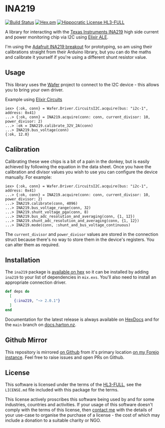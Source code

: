 # INA219

[![Build Status](https://drone.harton.dev/api/badges/james/ina219/status.svg)](https://drone.harton.dev/james/ina219)
[![Hex.pm](https://img.shields.io/hexpm/v/ina219.svg)](https://hex.pm/packages/ina219)
[![Hippocratic License HL3-FULL](https://img.shields.io/static/v1?label=Hippocratic%20License&message=HL3-FULL&labelColor=5e2751&color=bc8c3d)](https://firstdonoharm.dev/version/3/0/full.html)

A library for interacting with the
[Texas Instruments INA219](http://www.ti.com/product/INA219)
high side current and power monitoring chip via I2C using
[Elixir ALE](https://github.com/fhunleth/elixir_ale).

I'm using the [Adafruit INA219 breakout](https://www.adafruit.com/product/904)
for prototyping, so am using their calibrations straight from their Arduino
library, but you can do the maths and calibrate it yourself if you're using a
different shunt resistor value.

## Usage

This library uses the [Wafer](https://harton.dev/james/wafer) project to connect
to the I2C device - this allows you to bring your own driver.

Example using [Elixir Circuits](https://hex.pm/packages/circuits_i2c)

    iex> {:ok, conn} = Wafer.Driver.CircuitsI2C.acquire(bus: "i2c-1", address: 0x41)
    ...> {:ok, conn} = INA219.acquire(conn: conn, current_divisor: 10, power_divisor: 2)
    ...> :ok = INA219.calibrate_32V_2A(conn)
    ...> INA219.bus_voltage(conn)
    {:ok, 12.0}

## Calibration

Calibrating these wee chips is a bit of a pain in the donkey, but is easily
achieved by following the equation in the data sheet. Once you have the
calibration and divisor values you wish to use you can configure the device
manually. For example:

    iex> {:ok, conn} = Wafer.Driver.CircuitsI2C.acquire(bus: "i2c-1", address: 0x41)
    ...> {:ok, conn} = INA219.acquire(conn: conn, current_divisor: 10, power_divisor: 2)
    ...> INA219.calibrate(conn, 4096)
    ...> INA219.bus_voltage_range(conn, 32)
    ...> INA219.shunt_voltage_pga(conn, 8)
    ...> INA219.bus_adc_resolution_and_averaging(conn, {1, 12})
    ...> INA219.shunt_adc_resolution_and_averaging(conn, {1, 12})
    ...> INA219.mode(conn, :shunt_and_bus_voltage_continuous)

The `current_divisor` and `power_divisor` values are stored in the connection
struct because there's no way to store them in the device's registers. You can
alter them as required.

## Installation

The `ina219` package is [available on hex](https://hex.pm/packages/ina219) so it
can be installed by adding `ina219` to your list of dependencies in `mix.exs`.
You'll also need to install an appropriate connection driver.

```elixir
def deps do
  [
    {:ina219, "~> 2.0.1"}
  ]
end
```

Documentation for the latest release is always available on
[HexDocs](https://hexdocs.pm/ina219/) and for the `main` branch
on [docs.harton.nz](https://docs.harton.nz/james/ina219).

## Github Mirror

This repository is mirrored [on Github](https://github.com/jimsynz/ina219)
from it's primary location [on my Forejo instance](https://harton.dev/james/ina219).
Feel free to raise issues and open PRs on Github.

## License

This software is licensed under the terms of the
[HL3-FULL](https://firstdonoharm.dev), see the `LICENSE.md` file included with
this package for the terms.

This license actively proscribes this software being used by and for some
industries, countries and activities. If your usage of this software doesn't
comply with the terms of this license, then [contact me](mailto:james@harton.nz)
with the details of your use-case to organise the purchase of a license - the
cost of which may include a donation to a suitable charity or NGO.
